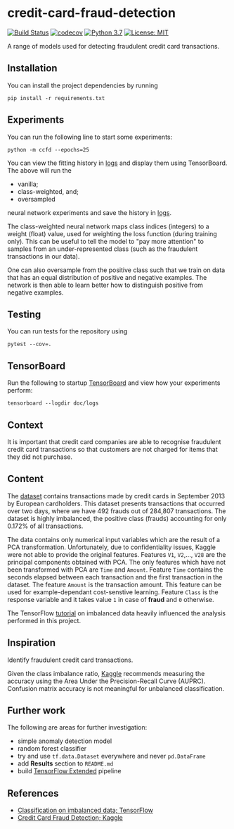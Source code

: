 # credit-card-fraud-detection
[![Build Status](https://travis-ci.com/brownc1995/credit-card-fraud-detection.svg?branch=master)](https://travis-ci.com/brownc1995/credit-card-fraud-detection)
[![codecov](https://codecov.io/gh/brownc1995/credit-card-fraud-detection/branch/master/graph/badge.svg)](https://codecov.io/gh/brownc1995/credit-card-fraud-detection)
[![Python 3.7](https://img.shields.io/badge/python-3.7-blue.svg)](https://www.python.org/downloads/release/python-370/)
[![License: MIT](https://img.shields.io/badge/License-MIT-yellow.svg)](https://opensource.org/licenses/MIT)

A range of models used for detecting fraudulent credit card 
transactions.

## Installation
You can install the project dependencies by running

```shell script
pip install -r requirements.txt
```


## Experiments
You can run the following line to start some experiments:
```shell script
python -m ccfd --epochs=25
```
You can view the fitting history in [logs](doc/logs) and display them 
using TensorBoard. The above will run the 
- vanilla;
- class-weighted, and;
- oversampled

neural network experiments and save the history in [logs](doc/logs). 

The class-weighted neural network maps 
class indices (integers) to a weight (float) value, used for 
weighting the loss function (during training only). This can be 
useful to tell the model to "pay more attention" to samples from 
an under-represented class (such as the fraudulent transactions in
our data).

One can also oversample from the positive class such that we train
on data that has an equal distribution of positive and negative
examples. The network is then able to learn better how to distinguish
positive from negative examples.


## Testing
You can run tests for the repository using
```shell script
pytest --cov=.
```


## TensorBoard
Run the following to startup [TensorBoard](https://www.tensorflow.org/tensorboard) and view how your 
experiments perform:
```shell script
tensorboard --logdir doc/logs
``` 


## Context
It is important that credit card companies are able to recognise 
fraudulent credit card transactions so that customers are not 
charged for items that they did not purchase.


## Content
The [dataset](https://www.kaggle.com/mlg-ulb/creditcardfraud) contains transactions made by credit cards in 
September 2013 by European cardholders. This dataset presents 
transactions that occurred over two days, where we have 492 frauds 
out of 284,807 transactions. The dataset is highly imbalanced, 
the positive class (frauds) accounting for only 0.172% of all transactions.

The data contains only numerical input variables which are the result
of a PCA transformation. Unfortunately, due to confidentiality 
issues, Kaggle were not able to provide the original features. Features `V1`, `V2`,..., 
`V28` are the principal components obtained with PCA. The only 
features which have not been transformed with PCA are `Time` 
and `Amount`. Feature `Time` contains the seconds elapsed between 
each transaction and the first transaction in the dataset. The 
feature `Amount` is the transaction amount. This feature can be 
used for example-dependant cost-senstive learning. Feature `Class`
is the response variable and it takes value `1` in case of __fraud__ 
and `0` otherwise.

The TensorFlow [tutorial](https://www.tensorflow.org/tutorials/structured_data/imbalanced_data)
on imbalanced data heavily influenced the analysis performed in this project.


## Inspiration
Identify fraudulent credit card transactions.

Given the class imbalance ratio, [Kaggle](https://www.kaggle.com/mlg-ulb/creditcardfraud) 
recommends measuring the 
accuracy using the Area Under the Precision-Recall Curve (AUPRC). 
Confusion matrix accuracy is not meaningful for unbalanced 
classification.


## Further work
The following are areas for further investigation:
- simple anomaly detection model
- random forest classifier
- try and use `tf.data.Dataset` everywhere and never `pd.DataFrame` 
- add __Results__ section to `README.md`
- build [TensorFlow Extended](https://www.tensorflow.org/tfx) pipeline


## References
- [Classification on imbalanced data; TensorFlow](https://www.tensorflow.org/tutorials/structured_data/imbalanced_data)
- [Credit Card Fraud Detection; Kaggle](https://www.kaggle.com/mlg-ulb/creditcardfraud)
